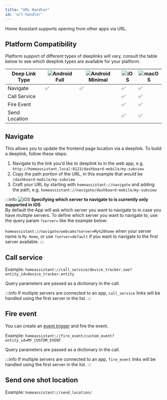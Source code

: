 ```yaml
---
title: "URL Handler"
id: 'url-handler'
---
```


Home Assistant supports opening from other apps via URL.

## Platform Compatibility

Platform support of different types of deeplinks will vary, consult the table below to see which deeplink types are available for your platform.

<table className="core-table">
  <thead>
    <tr>
      <th><strong>Deep Link Type</strong></th>
      <th><img alt="Android" src="/assets/android.svg" /> Full</th>
      <th><img alt="Android" src="/assets/android.svg" /> Minimal</th>
      <th><img alt="iOS" src="/assets/iOS.svg" /></th>
      <th><img alt="macOS" src="/assets/macOS.svg" /></th>
      </tr>
  </thead>
    <tbody>
      <tr>
        <td>Navigate</td>
        <td>✅</td>
        <td>✅</td>
        <td>✅</td>
        <td>✅</td>
      </tr>
      <tr>
        <td>Call Service</td>
        <td></td>
        <td></td>
        <td>✅</td>
        <td>✅</td>
      </tr>
        <tr>
        <td>Fire Event</td>
        <td></td>
        <td></td>
        <td>✅</td>
        <td>✅</td>
      </tr>
        <tr>
        <td>Send Location</td>
        <td></td>
        <td></td>
        <td>✅</td>
        <td>✅</td>
      </tr>
    </tbody>
</table>

## Navigate
This allows you to update the frontend page location via a deeplink. To build a deeplink, follow these steps:

1. Navigate to the link you'd like to deeplink to in the web app, e.g. `http://homeassistant.local:8123/dashboard-mobile/my-subview`
2. Copy the path portion of the URL, in this example that would be `/dashboard-mobile/my-subview`
3. Craft your URL by starting with `homeassistant://navigate` and adding the path, e.g. `homeassistant://navigate/dashboard-mobile/my-subview`

:::info
![iOS](/assets/iOS.svg) **Specifying which server to navigate to is currently only supported in iOS**<br />
By default the App will ask which server you want to navigate to in case you have multiple servers.
To define which server you want to navigate to, use the query param `?server=` like the example below:<br /><br />
`homeassistant://navigate/webcams?server=My%20home` when your server name is `My Home`, or use `?server=default` if you want to navigate to the first server available.
:::

## Call service
Example: `homeassistant://call_service/device_tracker.see?entity_id=device_tracker.entity`

Query parameters are passed as a dictionary in the call.

:::info
If multiple servers are connected to an app, `call_service` links will be handled using the first server in the list.
:::

## Fire event
You can create an [event trigger](https://www.home-assistant.io/docs/automation/trigger/#event-trigger) and fire the event.

Example: `homeassistant://fire_event/custom_event?entity_id=MY_CUSTOM_EVENT`

Query parameters are passed as a dictionary in the call.

:::info
If multiple servers are connected to an app, `fire_event` links will be handled using the first server in the list.
:::

## Send one shot location
Example: `homeassistant://send_location/`
